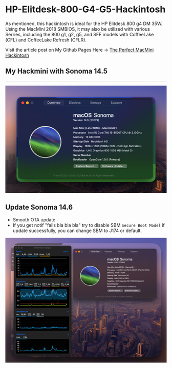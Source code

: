 # HP-Elitdesk-800-G4-G5-Hackintosh
As mentioned, this hackintosh is ideal for the HP Elitdesk 800 g4 DM 35W. Using the MacMini 2018 SMBIOS, it may also be utilized with various Serries, including the 800 g1, g2, g5, and SFF models with CoffeeLake (CFL) and CoffeeLake Refresh (CFLR).

Visit the article post on My Github Pages Here -> [The Perfect MacMini Hackintosh](https://caturmahdialfurqon.github.io/posts/The-perfect-macmini-HACKINTOSH/)

## My Hackmini with Sonoma 14.5
<hr>
<img src="/imgs/Screenshot 2024-08-03 at 07.41.49.png" width=600>
<br>

## Update Sonoma 14.6

- Smooth OTA update
- If you get notif "fails bla bla bla"
  try to disable SBM `Secure Boot Model`
  if update successfully, you can change SBM to J174 or default.

<img src="/imgs/Screenshot 2024-08-03 at 07.27.01.png" width=600>
